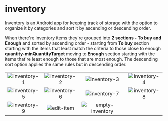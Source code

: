 # inventory
Inventory is an Android app for keeping track of storage with the option to organize it by categories and sort it by ascending or descending order.

When there're inventory items they're grouped into **2 sections - To buy and Enough** and sorted by ascending order - starting from **To buy** section starting with the items that least match the criteria to those close to enough **quantity-minQuantityTarget** moving to **Enough** section starting with the items that're least enough to those that are most enough. The descending sort option applies the same rules but in descending order.

|          |             |                |       |
| :---:    |    :----:   |          :---: | :---: |
| ![inventory-1](https://github.com/nicolegeorgieva/inventory/assets/93789076/52d2582f-e6f7-418c-a200-170214aa8450) | ![inventory-2](https://github.com/nicolegeorgieva/inventory/assets/93789076/88d1f32f-b7b6-496d-9a2c-4d58dde0a1a0) | ![inventory-3](https://github.com/nicolegeorgieva/inventory/assets/93789076/65cbc57d-a9b4-4e76-83ba-f43f2215331e) | ![inventory-4](https://github.com/nicolegeorgieva/inventory/assets/93789076/298b94e4-be14-40df-a518-bc969b1e9770)
![inventory-5](https://github.com/nicolegeorgieva/inventory/assets/93789076/7211a19d-ce4a-4ec3-8828-81c10059bca9) | ![inventory-6](https://github.com/nicolegeorgieva/inventory/assets/93789076/f0c43da7-93ab-4bea-88b6-42b7eb3b3823) | ![inventory-7](https://github.com/nicolegeorgieva/inventory/assets/93789076/8009b215-cb1c-4c8e-9767-7d7ab6f4933a) | ![inventory-8](https://github.com/nicolegeorgieva/inventory/assets/93789076/40e7bb96-419a-4646-ba2f-2e44d9417d9d) | 
![inventory-9](https://github.com/nicolegeorgieva/inventory/assets/93789076/f46fb186-1baf-4ac1-a85a-68bbb0406605) | ![edit-item](https://github.com/nicolegeorgieva/inventory/assets/93789076/cf9d1da3-ffb8-488d-88bd-390919669173) | ![empty-inventory](https://github.com/nicolegeorgieva/inventory/assets/93789076/329e3fcc-8433-46a3-8624-70b4fa2653ef)


